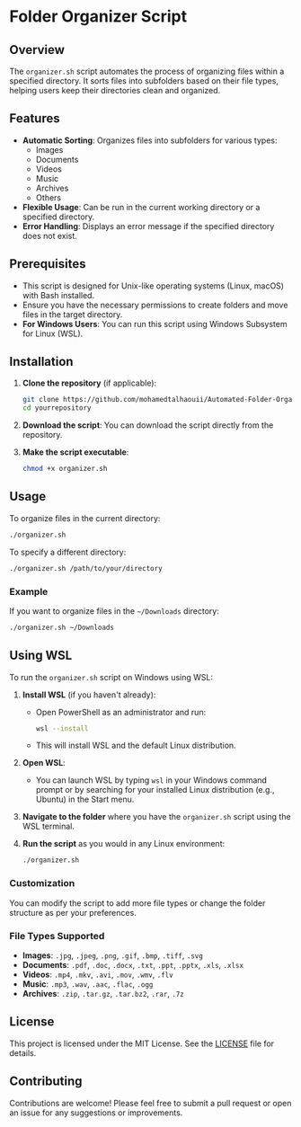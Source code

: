 # Folder Organizer Script

## Overview

The `organizer.sh` script automates the process of organizing files within a specified directory. It sorts files into subfolders based on their file types, helping users keep their directories clean and organized.

## Features

- **Automatic Sorting**: Organizes files into subfolders for various types:
  - Images
  - Documents
  - Videos
  - Music
  - Archives
  - Others
- **Flexible Usage**: Can be run in the current working directory or a specified directory.
- **Error Handling**: Displays an error message if the specified directory does not exist.

## Prerequisites

- This script is designed for Unix-like operating systems (Linux, macOS) with Bash installed.
- Ensure you have the necessary permissions to create folders and move files in the target directory.
- **For Windows Users**: You can run this script using Windows Subsystem for Linux (WSL).

## Installation

1. **Clone the repository** (if applicable):
   ```bash
   git clone https://github.com/mohamedtalhaouii/Automated-Folder-Organizer.git
   cd yourrepository
   ```

2. **Download the script**:
   You can download the script directly from the repository.

3. **Make the script executable**:
   ```bash
   chmod +x organizer.sh
   ```

## Usage

To organize files in the current directory:
```bash
./organizer.sh
```

To specify a different directory:
```bash
./organizer.sh /path/to/your/directory
```

### Example

If you want to organize files in the `~/Downloads` directory:
```bash
./organizer.sh ~/Downloads
```

## Using WSL

To run the `organizer.sh` script on Windows using WSL:

1. **Install WSL** (if you haven't already):
   - Open PowerShell as an administrator and run:
     ```bash
     wsl --install
     ```
   - This will install WSL and the default Linux distribution.

2. **Open WSL**:
   - You can launch WSL by typing `wsl` in your Windows command prompt or by searching for your installed Linux distribution (e.g., Ubuntu) in the Start menu.

3. **Navigate to the folder** where you have the `organizer.sh` script using the WSL terminal.

4. **Run the script** as you would in any Linux environment:
   ```bash
   ./organizer.sh
   ```

### Customization

You can modify the script to add more file types or change the folder structure as per your preferences. 

### File Types Supported
- **Images**: `.jpg`, `.jpeg`, `.png`, `.gif`, `.bmp`, `.tiff`, `.svg`
- **Documents**: `.pdf`, `.doc`, `.docx`, `.txt`, `.ppt`, `.pptx`, `.xls`, `.xlsx`
- **Videos**: `.mp4`, `.mkv`, `.avi`, `.mov`, `.wmv`, `.flv`
- **Music**: `.mp3`, `.wav`, `.aac`, `.flac`, `.ogg`
- **Archives**: `.zip`, `.tar.gz`, `.tar.bz2`, `.rar`, `.7z`

## License

This project is licensed under the MIT License. See the [LICENSE](LICENSE) file for details.

## Contributing

Contributions are welcome! Please feel free to submit a pull request or open an issue for any suggestions or improvements.
